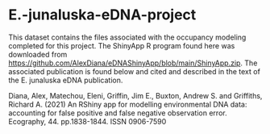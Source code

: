# E.-junaluska-eDNA-project
This dataset contains the files associated with the occupancy modeling completed for this project. The ShinyApp R program found here was downloaded from https://github.com/AlexDiana/eDNAShinyApp/blob/main/ShinyApp.zip. The associated publication is found below and cited and described in the text of the E. junaluska eDNA publication. 

Diana, Alex, Matechou, Eleni, Griffin, Jim E., Buxton, Andrew S. and Griffiths, Richard A. (2021) An RShiny app for modelling environmental DNA data: accounting for false positive and false negative observation error. Ecography, 44. pp.1838-1844. ISSN 0906-7590
